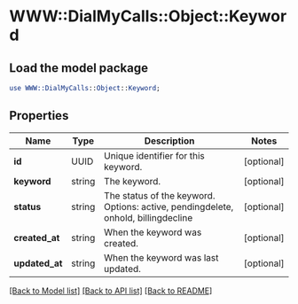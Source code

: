 # WWW::DialMyCalls::Object::Keyword

## Load the model package
```perl
use WWW::DialMyCalls::Object::Keyword;
```

## Properties
Name | Type | Description | Notes
------------ | ------------- | ------------- | -------------
**id** | UUID | Unique identifier for this keyword. | [optional] 
**keyword** | string | The keyword. | [optional] 
**status** | string | The status of the keyword. Options: active, pendingdelete, onhold, billingdecline | [optional] 
**created_at** | string | When the keyword was created. | [optional] 
**updated_at** | string | When the keyword was last updated. | [optional] 

[[Back to Model list]](../README.md#documentation-for-models) [[Back to API list]](../README.md#documentation-for-api-endpoints) [[Back to README]](../README.md)


